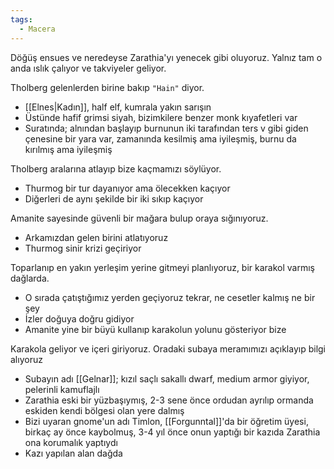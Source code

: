 ```yaml
---  
tags:  
  - Macera  
---  
```

  
Döğüş ensues ve neredeyse Zarathia'yı yenecek gibi oluyoruz. Yalnız tam o anda ıslık çalıyor ve takviyeler geliyor.  
  
Tholberg gelenlerden birine bakıp `"Hain"` diyor.  

- [[Elnes|Kadın]], half elf, kumrala yakın sarışın  
- Üstünde hafif grimsi siyah, bizimkilere benzer monk kıyafetleri var  
- Suratında; alnından başlayıp burnunun iki tarafından ters v gibi giden çenesine bir yara var, zamanında kesilmiş ama iyileşmiş, burnu da kırılmış ama iyileşmiş  
  
Tholberg aralarına atlayıp bize kaçmamızı söylüyor.  

- Thurmog bir tur dayanıyor ama ölecekken kaçıyor  
- Diğerleri de aynı şekilde bir iki sıkıp kaçıyor  
  
Amanite sayesinde güvenli bir mağara bulup oraya sığınıyoruz.  

- Arkamızdan gelen birini atlatıyoruz  
- Thurmog sinir krizi geçiriyor  
  
Toparlanıp en yakın yerleşim yerine gitmeyi planlıyoruz, bir karakol varmış dağlarda.  

- O sırada çatıştığımız yerden geçiyoruz tekrar, ne cesetler kalmış ne bir şey  
- İzler doğuya doğru gidiyor  
- Amanite yine bir büyü kullanıp karakolun yolunu gösteriyor bize  
  
Karakola geliyor ve içeri giriyoruz. Oradaki subaya meramımızı açıklayıp bilgi alıyoruz  

- Subayın adı [[Gelnar]]; kızıl saçlı sakallı dwarf, medium armor giyiyor, pelerinli kamuflajlı  
- Zarathia eski bir yüzbaşıymış, 2-3 sene önce ordudan ayrılıp ormanda eskiden kendi bölgesi olan yere dalmış  
- Bizi uyaran gnome'un adı Timlon, [[Forgunntal]]'da bir öğretim üyesi, birkaç ay önce kaybolmuş, 3-4 yıl önce onun yaptığı bir kazıda Zarathia ona korumalık yaptıydı  
- Kazı yapılan alan dağda